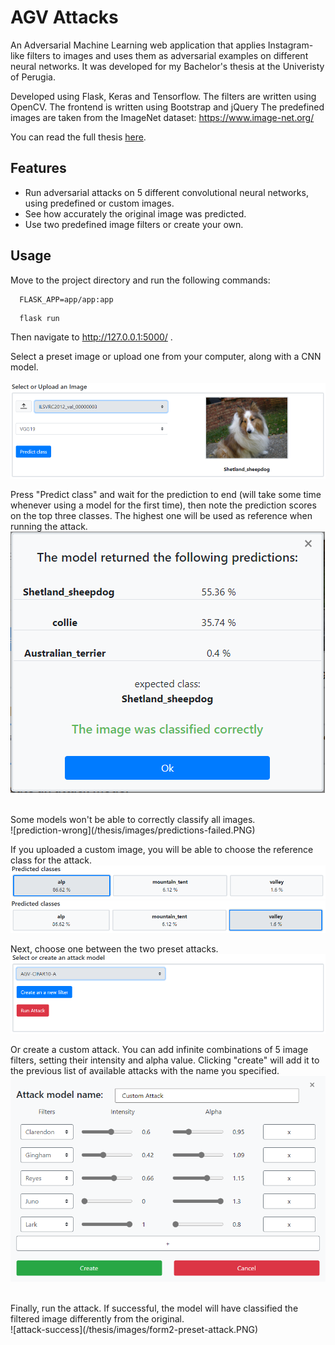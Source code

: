 # AGV Attacks
An Adversarial Machine Learning web application that applies Instagram-like filters to images and uses them as adversarial examples on different neural networks.
It was developed for my Bachelor's thesis at the Univeristy of Perugia.

Developed using Flask, Keras and Tensorflow.
The filters are written using OpenCV.
The frontend is written using Bootstrap and jQuery
The predefined images are taken from the ImageNet dataset: https://www.image-net.org/

You can read the full thesis [here](/thesis/AGV_thesis.pdf). 

## Features
* Run adversarial attacks on 5 different convolutional neural networks, using predefined or custom images.
* See how accurately the original image was predicted.
* Use two predefined image filters or create your own.

## Usage
Move to the project directory and run the following commands:
```
  FLASK_APP=app/app:app
```
```
  flask run
```
Then navigate to http://127.0.0.1:5000/ .

Select a preset image or upload one from your computer, along with a CNN model.\
 <br />
![form 1](/thesis/images/form1-preset-image.PNG)
 <br />

Press "Predict class" and wait for the prediction to end (will take some time whenever using a model for the first time), then note the prediction scores on the top three classes. The highest one will be used as reference when running the attack. <br />
![prediction-correct](/thesis/images/predictions-correct.PNG)

 <br />
Some models won't be able to correctly classify all images.
 <br />
![prediction-wrong](/thesis/images/predictions-failed.PNG)
 <br />
 
If you uploaded a custom image, you will be able to choose the reference class for the attack.
 <br />
![class-1](/thesis/images/ground-truth-1.PNG)
 <br />
![class-2](/thesis/images/ground-truth-2.PNG)
 <br />
 
Next, choose one between the two preset attacks.
 <br />
![attacks](/thesis/images/form2-empty.PNG)
 <br />

Or create a custom attack. You can add infinite combinations of 5 image filters, setting their intensity and alpha value. Clicking "create" will add it to the previous list of available attacks with the name you specified.
 <br />
![custom-attack](/thesis/images/attack-editor.PNG)
 <br />

 <br />
Finally, run the attack. If successful, the model will have classified the filtered image differently from the original.
 <br />
![attack-success](/thesis/images/form2-preset-attack.PNG)


